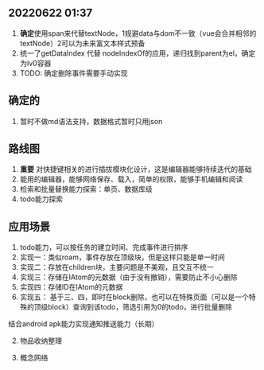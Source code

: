 
## 20220622 01:37
1. **确定**使用span来代替textNode，1规避data与dom不一致（vue会合并相邻的textNode）2可以为未来富文本样式预备
2. 统一了getDataIndex 代替  nodeIndexOf的应用，递归找到parent为el，确定为lv0容器
3. TODO: 确定删除事件需要手动实现

## 确定的 

1. 暂时不做md语法支持，数据格式暂时只用json

## 路线图

1. **重要** 对快捷键相关的进行插拔模块化设计，这是编辑器能够持续迭代的基础
2. 能用的编辑器，能够网络保存、载入，简单的权限，能够手机编辑和阅读
3. 检索和批量替换能力探索：单页、数据库级
4. todo能力探索

##  应用场景

1. todo能力，可以按任务的建立时间、完成事件进行排序
  1. 实现一：类似roam，事件存放在顶级块，但是这样只能是单一时间
  2. 实现二：存放在children块，主要问题是不美观，且交互不统一
  3. 实现三：存储在IAtom的元数据（由于没有撤销），需要防止不小心删除
  4. 实现四：存储ID在IAtom的元数据
  5. 实现五： 基于三、四，即时在block删除，也可以在特殊页面（可以是一个特殊的顶级block）查询到该todo，筛选引用为0的todo，进行批量删除

  结合android apk能力实现通知推送能力（长期）

2. 物品收纳整理

3. 概念网络

